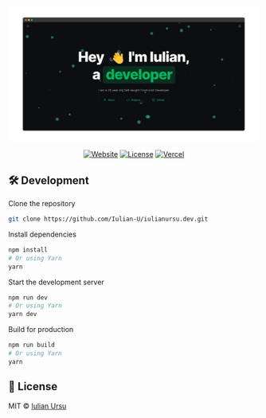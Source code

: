 <div align="center">

<a target="_blank" href="https://www.iulianursu.dev/">
    <img alt='Website' src="./public/presentation/iulianursu-dev.png" />
</a>

[![Website](https://img.shields.io/badge/%20%F0%9F%8F%A1%20website-0072ff.svg?longCache=true&style=for-the-badge)](https://www.iulianursu.dev/)
[![License](https://img.shields.io/badge/-mit-red.svg?longCache=true&style=for-the-badge)](https://github.com/Iulian-U/iulianursu.dev/blob/main/LICENSE)
[![Vercel](https://img.shields.io/badge/-powered%20by%20vercel-black.svg?logo=vercel&longCache=true&style=for-the-badge)](https://vercel.com)

</div>


## 🛠 Development

Clone the repository

```zsh
git clone https://github.com/Iulian-U/iulianursu.dev.git
```

Install dependencies

```zsh
npm install
# Or using Yarn
yarn
```

Start the development server

```zsh
npm run dev
# Or using Yarn
yarn dev
```

Build for production

```zsh
npm run build
# Or using Yarn
yarn
```

## 📄 License

MIT © [Iulian Ursu](https://github.com/Iulian-U/iulianursu.dev/blob/main/LICENSE)
